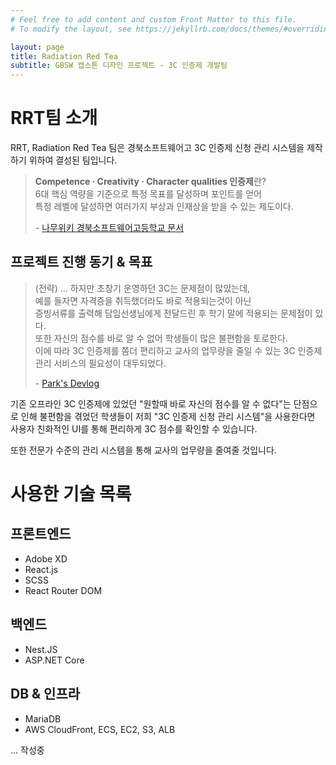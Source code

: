 ```yaml
---
# Feel free to add content and custom Front Matter to this file.
# To modify the layout, see https://jekyllrb.com/docs/themes/#overriding-theme-defaults

layout: page
title: Radiation Red Tea 
subtitle: GBSW 캡스톤 디자인 프로젝트 - 3C 인증제 개발팀
---
```


# RRT팀 소개
RRT, Radiation Red Tea 팀은 경북소프트웨어고 3C 인증제 신청 관리 시스템을 제작하기 위하여 결성된 팀입니다.

> **Competence · Creativity · Character qualities 인증제**란?\
> 6대 핵심 역량을 기준으로 특정 목표를 달성하며 포인트를 얻어\
> 특정 레벨에 달성하면 여러가지 부상과 인재상을 받을 수 있는 제도이다.
> 
> \- [나무위키 경북소프트웨어고등학교 문서](https://namu.wiki/w/%EA%B2%BD%EB%B6%81%EC%86%8C%ED%94%84%ED%8A%B8%EC%9B%A8%EC%96%B4%EA%B3%A0%EB%93%B1%ED%95%99%EA%B5%90#s-5.1)

## 프로젝트 진행 동기 & 목표
> (전략) ... 하지만 초창기 운영하던 3C는 문제점이 많았는데,\
> 예를 들자면 자격증을 취득했더라도 바로 적용되는것이 아닌\
> 증빙서류를 출력해 담임선생님에게 전달드린 후 학기 말에 적용되는 문제점이 있다.\
> 또한 자신의 점수를 바로 알 수 없어 학생들이 많은 불편함을 토로한다.\
> 이에 따라 3C 인증제를 쫌더 편리하고 교사의 업무량을 줄일 수 있는 3C 인증제 관리 서비스의 필요성이 대두되었다.
> 
> \- [Park's Devlog](https://devlog.pmh.codes/3)

기존 오프라인 3C 인증제에 있었던 "원할때 바로 자신의 점수를 알 수 없다"는 단점으로 인해 불편함을 겪었던 학생들이 저희 "3C 인증제 신청 관리 시스템"을 사용한다면 사용자 친화적인 UI를 통해 편리하게 3C 점수를 확인할 수 있습니다.

또한 전문가 수준의 관리 시스템을 통해 교사의 업무량을 줄여줄 것입니다.

# 사용한 기술 목록
## 프론트엔드
- Adobe XD
- React.js
- SCSS
- React Router DOM

## 백엔드
- Nest.JS
- ASP.NET Core

## DB & 인프라
- MariaDB
- AWS CloudFront, ECS, EC2, S3, ALB


... 작성중